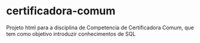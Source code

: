 # certificadora-comum
Projeto html para a disciplina de Competencia de Certificadora Comum, que tem como objetivo introduzir conhecimentos de SQL

